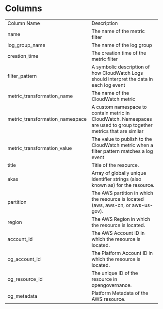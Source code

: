 # Columns  

<table>
	<tr><td>Column Name</td><td>Description</td></tr>
	<tr><td>name</td><td>The name of the metric filter</td></tr>
	<tr><td>log_group_name</td><td>The name of the log group</td></tr>
	<tr><td>creation_time</td><td>The creation time of the metric filter</td></tr>
	<tr><td>filter_pattern</td><td>A symbolic description of how CloudWatch Logs should interpret the data in each log event</td></tr>
	<tr><td>metric_transformation_name</td><td>The name of the CloudWatch metric</td></tr>
	<tr><td>metric_transformation_namespace</td><td>A custom namespace to contain metric in CloudWatch. Namespaces are used to group together metrics that are similar</td></tr>
	<tr><td>metric_transformation_value</td><td>The value to publish to the CloudWatch metric when a filter pattern matches a log event</td></tr>
	<tr><td>title</td><td>Title of the resource.</td></tr>
	<tr><td>akas</td><td>Array of globally unique identifier strings (also known as) for the resource.</td></tr>
	<tr><td>partition</td><td>The AWS partition in which the resource is located (aws, aws-cn, or aws-us-gov).</td></tr>
	<tr><td>region</td><td>The AWS Region in which the resource is located.</td></tr>
	<tr><td>account_id</td><td>The AWS Account ID in which the resource is located.</td></tr>
	<tr><td>og_account_id</td><td>The Platform Account ID in which the resource is located.</td></tr>
	<tr><td>og_resource_id</td><td>The unique ID of the resource in opengovernance.</td></tr>
	<tr><td>og_metadata</td><td>Platform Metadata of the AWS resource.</td></tr>
</table>